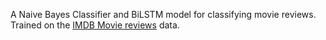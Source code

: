 A Naive Bayes Classifier and BiLSTM model for classifying movie reviews. <br>
Trained on the [IMDB Movie reviews](http://ai.stanford.edu/~amaas/data/sentiment/) data.

